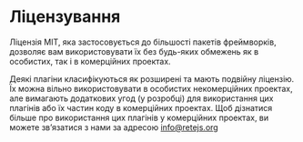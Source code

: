 # Ліцензування

Ліцензія MIT, яка застосовується до більшості пакетів фреймворків, дозволяє вам використовувати їх без будь-яких обмежень як в особистих, так і в комерційних проектах.

Деякі плагіни класифікуються як розширені та мають подвійну ліцензію. Їх можна вільно використовувати в особистих некомерційних проектах, але вимагають додаткових угод (у розробці) для використання цих плагінів або їх частин коду в комерційних проектах. Щоб дізнатися більше про використання цих плагінів у комерційних проектах, ви можете зв’язатися з нами за адресою info@retejs.org

